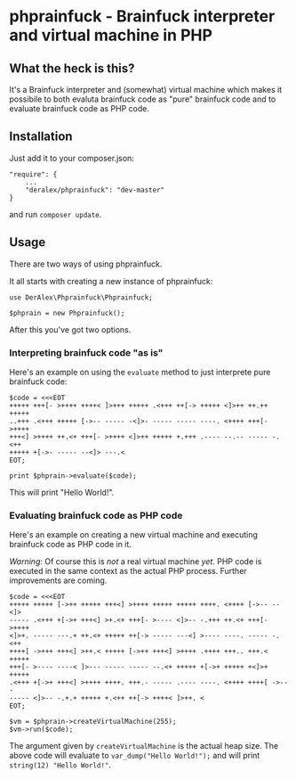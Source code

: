 # phprainfuck - Brainfuck interpreter and virtual machine in PHP

## What the heck is this?
It's a Brainfuck interpreter and (somewhat) virtual machine which makes
it possibile to both evaluta brainfuck code as "pure" brainfuck code and
to evaluate brainfuck code as PHP code.

## Installation
Just add it to your composer.json:

    "require": {
        ...
        "deralex/phprainfuck": "dev-master"
    }

and run `composer update`.

## Usage
There are two ways of using phprainfuck.

It all starts with creating a new instance of phprainfuck:

    use DerAlex\Phprainfuck\Phprainfuck;

    $phprain = new Phprainfuck();

After this you've got two options.

### Interpreting brainfuck code "as is"
Here's an example on using the `evaluate` method to just interprete pure brainfuck
code:

    $code = <<<EOT
    +++++ +++[- >++++ ++++< ]>+++ +++++ .<+++ ++[-> +++++ <]>++ ++.++ +++++
    ..+++ .<+++ +++++ [->-- ----- -<]>- ----- ----- ----. <++++ +++[- >++++
    +++<] >++++ ++.<+ +++[- >++++ <]>++ +++++ +.+++ .---- --.-- ----- -.<++
    +++++ +[->- ----- --<]> ---.< 
    EOT;

    print $phprain->evaluate($code);

This will print "Hello World!".

### Evaluating brainfuck code as PHP code
Here's an example on creating a new virtual machine and executing brainfuck
code as PHP code in it.

*Warning*: Of course this is _not_ a real virtual machine _yet_. PHP code is
executed in the same context as the actual PHP process. Further improvements
are coming.

    $code = <<<EOT
    +++++ +++++ [->++ +++++ +++<] >++++ +++++ +++++ ++++. <++++ [->-- --<]>
    ----- .<+++ +[->+ +++<] >+.<+ +++[- >---- <]>-- -.+++ ++.<+ +++[- >++++
    <]>+. ----- ---.+ ++.<+ +++++ ++[-> ----- ---<] >---- ----. ----- -.<++
    ++++[ ->+++ +++<] >++.< +++++ [->++ +++<] >++++ .++++ +++.. +++.< +++++
    +++[- >---- ----< ]>--- ----- ----- --.<+ +++++ +[->+ +++++ +<]>+ +++++
    .<+++ +[->+ +++<] >++++ ++++. +++.- ----- .---- ----. <++++ ++++[ ->---
    ----- <]>-- -.+.+ +++++ +.<++ ++[-> ++++< ]>++. <
    EOT;

    $vm = $phprain->createVirtualMachine(255);
    $vm->run($code);

The argument given by `createVirtualMachine` is the actual heap size.
The above code will evaluate to `var_dump("Hello World!");` and will print
`string(12) "Hello World!"`.

